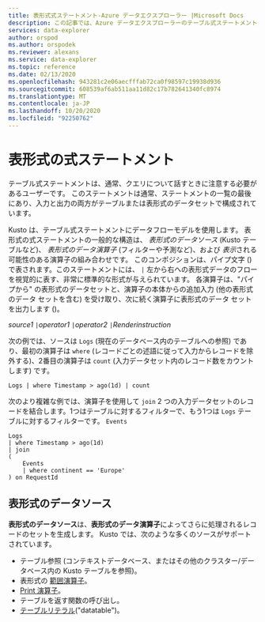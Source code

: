 ```yaml
---
title: 表形式式ステートメント-Azure データエクスプローラー |Microsoft Docs
description: この記事では、Azure データエクスプローラーのテーブル式ステートメントについて説明します。
services: data-explorer
author: orspod
ms.author: orspodek
ms.reviewer: alexans
ms.service: data-explorer
ms.topic: reference
ms.date: 02/13/2020
ms.openlocfilehash: 943281c2e06aecfffab72ca0f98597c19938d936
ms.sourcegitcommit: 608539af6ab511aa11d82c17b782641340fc8974
ms.translationtype: MT
ms.contentlocale: ja-JP
ms.lasthandoff: 10/20/2020
ms.locfileid: "92250762"
---
```

# <a name="tabular-expression-statements"></a>表形式の式ステートメント

テーブル式ステートメントは、通常、クエリについて話すときに注意する必要があるユーザーです。 このステートメントは通常、ステートメントの一覧の最後にあり、入力と出力の両方がテーブルまたは表形式のデータセットで構成されています。

Kusto は、テーブル式ステートメントにデータフローモデルを使用します。 表形式の式ステートメントの一般的な構造は、 *表形式のデータソース* (Kusto テーブルなど)、 *表形式のデータ演算子* (フィルターや予測など)、および *表示*される可能性のある演算子の組み合わせです。 このコンポジションは、パイプ文字 () で表されます。このステートメントには、 `|` 左から右への表形式データのフローを視覚的に表す、非常に標準的な形式が与えられています。
各演算子は、"パイプから" の表形式のデータセットと、演算子の本体からの追加入力 (他の表形式のデータ セットを含む) を受け取り、次に続く演算子に表形式のデータ セットを出力します ()。   

*source1* `|`*operator1* `|`*operator2* `|`*Renderinstruction*

次の例では、ソースは `Logs` (現在のデータベース内のテーブルへの参照) であり、最初の演算子は `where` (レコードごとの述語に従って入力からレコードを除外する)、2番目の演算子は `count` (入力データセット内のレコード数をカウントします) です。

```kusto
Logs | where Timestamp > ago(1d) | count
```

次のより複雑な例では、演算子を使用して `join` 2 つの入力データセットのレコードを結合します。1つはテーブルに対するフィルターで、もう1つは `Logs` テーブルに対するフィルターです。 `Events`

```kusto
Logs 
| where Timestamp > ago(1d) 
| join 
(
    Events 
    | where continent == 'Europe'
) on RequestId 
```

## <a name="tabular-data-sources"></a>表形式のデータソース

**表形式のデータソース**は、**表形式のデータ演算子**によってさらに処理されるレコードのセットを生成します。 Kusto では、次のような多くのソースがサポートされています。

* テーブル参照 (コンテキストデータベース、またはその他のクラスター/データベース内の Kusto テーブルを参照)。
* 表形式の [範囲演算子](rangeoperator.md)。
* [Print 演算子](printoperator.md)。
* テーブルを返す関数の呼び出し。
* [テーブルリテラル](datatableoperator.md)("datatable")。